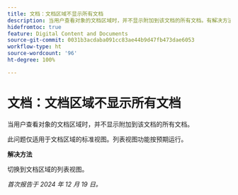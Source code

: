 ```yaml
---
title: 文档：文档区域不显示所有文档
description: 当用户查看对象的文档区域时，并不显示附加到该文档的所有文档。有解决方法可用。
hidefromtoc: true
feature: Digital Content and Documents
source-git-commit: 0031b3acdaba091cc83ae44b9d47fb473dae6053
workflow-type: ht
source-wordcount: '96'
ht-degree: 100%

---
```



# 文档：文档区域不显示所有文档

当用户查看对象的文档区域时，并不显示附加到该文档的所有文档。

此问题仅适用于文档区域的标准视图。列表视图功能按预期运行。

**解决方法**

切换到文档区域的列表视图。

_首次报告于 2024 年 12 月 19 日。_
